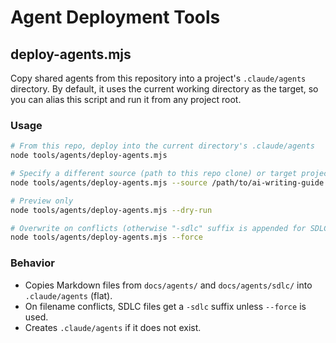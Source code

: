 # Agent Deployment Tools

## deploy-agents.mjs

Copy shared agents from this repository into a project's `.claude/agents` directory. By default,
it uses the current working directory as the target, so you can alias this script and run it from
any project root.

### Usage

```bash
# From this repo, deploy into the current directory's .claude/agents
node tools/agents/deploy-agents.mjs

# Specify a different source (path to this repo clone) or target project
node tools/agents/deploy-agents.mjs --source /path/to/ai-writing-guide --target /path/to/project

# Preview only
node tools/agents/deploy-agents.mjs --dry-run

# Overwrite on conflicts (otherwise "-sdlc" suffix is appended for SDLC duplicates)
node tools/agents/deploy-agents.mjs --force
```

### Behavior

- Copies Markdown files from `docs/agents/` and `docs/agents/sdlc/` into `.claude/agents` (flat).
- On filename conflicts, SDLC files get a `-sdlc` suffix unless `--force` is used.
- Creates `.claude/agents` if it does not exist.

